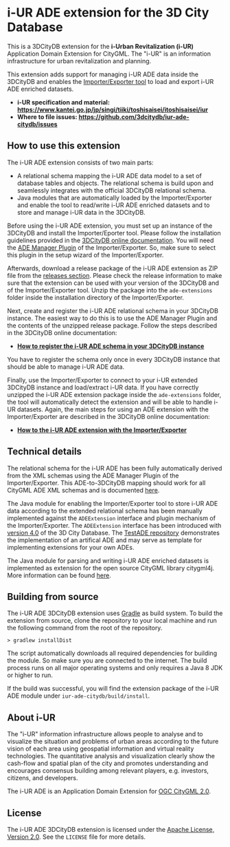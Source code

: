 # i-UR ADE extension for the 3D City Database

This is a 3DCityDB extension for the **i-Urban Revitalization (i-UR)** Application Domain Extension for CityGML.
The "i-UR" is an information infrastructure for urban revitalization and planning.

This extension adds support for managing i-UR ADE data inside the 3DCityDB and enables the
[Importer/Exporter tool](https://github.com/3dcitydb/importer-exporter) to load and export i-UR ADE enriched datasets.

* **i-UR specification and material: https://www.kantei.go.jp/jp/singi/tiiki/toshisaisei/itoshisaisei/iur**
* **Where to file issues: https://github.com/3dcitydb/iur-ade-citydb/issues**

## How to use this extension
The i-UR ADE extension consists of two main parts:

- A relational schema mapping the i-UR ADE data model to a set of database tables and objects. The relational schema
is build upon and seamlessly integrates with the official 3DCityDB relational schema.
- Java modules that are automatically loaded by the Importer/Exporter and enable the tool to read/write i-UR
ADE enriched datasets and to store and manage i-UR data in the 3DCityDB.

Before using the i-UR ADE extension, you must set up an instance of the 3DCityDB and install the Importer/Eporter tool.
Please follow the installation guidelines provided in the
[3DCityDB online documentation](https://3dcitydb-docs.readthedocs.io/en/latest/intro/index.html). You will need the
[ADE Manager Plugin](https://3dcitydb-docs.readthedocs.io/en/latest/impexp/plugins/ade-manager.html) of the
Importer/Exporter. So, make sure to select this plugin in the setup wizard of the Importer/Exporter.

Afterwards, download a release package of the i-UR ADE extension as ZIP file from the
[releases section](https://github.com/3dcitydb/iur-ade-citydb/releases). Please check the release information to
make sure that the extension can be used with your version of the 3DCityDB and of the Importer/Exporter tool.
Unzip the package into the `ade-extensions` folder inside the installation directory of the Importer/Exporter.

Next, create and register the i-UR ADE relational schema in your 3DCityDB instance. The easiest
way to do this is to use the ADE Manager Plugin and the contents of the unzipped release package.
Follow the steps described in the 3DCityDB online documentation:

* **[How to register the i-UR ADE schema in your 3DCityDB instance](https://3dcitydb-docs.readthedocs.io/en/latest/impexp/plugins/ade-manager.html#user-interface)**

You have to register the schema only once in every 3DCityDB instance that should be able to manage i-UR ADE data.

Finally, use the Importer/Exporter to connect to your i-UR extended 3DCityDB instance and load/extract i-UR data.
If you have correctly unzipped the i-UR ADE extension package inside the `ade-extensions` folder, the tool will
automatically detect the extension and will be able to handle i-UR datasets. Again, the main steps for using an
ADE extension with the Importer/Exporter are described in the 3DCityDB online documentation:

* **[How to the i-UR ADE extension with the Importer/Exporter](https://3dcitydb-docs.readthedocs.io/en/latest/impexp/plugins/ade-manager.html#workflow-of-extending-the-import-export-tool)**

## Technical details
The relational schema for the i-UR ADE has been fully automatically derived from the XML schemas using the ADE Manager
Plugin of the Importer/Exporter. This ADE-to-3DCityDB mapping should work for all CityGML ADE XML schemas and is documented
[here](https://3dcitydb-docs.readthedocs.io/en/latest/impexp/plugins/ade-manager.html#workflow-of-extending-the-import-export-tool).

The Java module for enabling the Importer/Exporter tool to store i-UR ADE data according to the extended relational schema
has been manually implemented against the `ADEExtension` interface and plugin mechanism of the Importer/Exporter.
The `ADEExtension` interface has been introduced with [version 4.0](https://github.com/3dcitydb/3dcitydb/releases/tag/v4.0.0)
of the 3D City Database. The [TestADE repository](https://github.com/3dcitydb/extension-test-ade) demonstrates the
implementation of an artifical ADE and may serve as template for implementing extensions for your own ADEs.

The Java module for parsing and writing i-UR ADE enriched datasets is implemented as extension for the open source
CityGML library citygml4j. More information can be found [here](https://github.com/citygml4j/iur-ade-citygml4j).

## Building from source
The i-UR ADE 3DCityDB extension uses [Gradle](https://gradle.org/) as build system. To build the extension from source,
clone the repository to your local machine and run the following command from the root of the repository. 

    > gradlew installDist

The script automatically downloads all required dependencies for building the module. So make sure you are connected
to the internet. The build process runs on all major operating systems and only requires a Java 8 JDK or higher to run.

If the build was successful, you will find the extension package of the i-UR ADE module under `iur-ade-citydb/build/install`.

## About i-UR
The "i-UR" information infrastructure allows people to analyse and to visualize the situation and problems of urban areas
according to the future vision of each area using geospatial information and virtual reality technologies. The
quantitative analysis and visualization clearly show the cash-flow and spatial plan of the city and promotes
understanding and encourages consensus building among relevant players, e.g. investors, citizens, and developers.

The i-UR ADE is an Application Domain Extension for [OGC CityGML 2.0](http://www.opengeospatial.org/standards/citygml).

## License

The i-UR ADE 3DCityDB extension is licensed under the [Apache License, Version 2.0](http://www.apache.org/licenses/LICENSE-2.0).
See the `LICENSE` file for more details.
